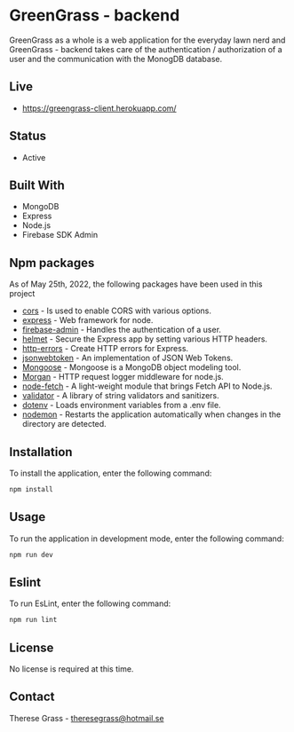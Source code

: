 # GreenGrass - backend

GreenGrass as a whole is a web application for the everyday lawn nerd and GreenGrass - backend takes care of the authentication / authorization of a user and the communication with the MonogDB database.

## Live
- https://greengrass-client.herokuapp.com/

## Status 
- Active

## Built With
- MongoDB
- Express
- Node.js
- Firebase SDK Admin

## Npm packages

As of May 25th, 2022, the following packages have been used in this project
- [cors](https://www.npmjs.com/package/cors) - Is used to enable CORS with various options.
- [express](https://www.npmjs.com/package/express) - Web framework for node.
- [firebase-admin](https://www.npmjs.com/package/firebase-admin) - Handles the authentication of a user.
- [helmet](https://www.npmjs.com/package/helmet) -  Secure the Express app by setting various HTTP headers.
- [http-errors](https://www.npmjs.com/package/http-errors) -  Create HTTP errors for Express.
- [jsonwebtoken](https://www.npmjs.com/package/jsonwebtoken) - An implementation of JSON Web Tokens.
- [Mongoose](https://www.npmjs.com/package/mongoose) - Mongoose is a MongoDB object modeling tool.
- [Morgan](https://www.npmjs.com/package/morgan) - HTTP request logger middleware for node.js.
- [node-fetch](https://www.npmjs.com/package/node-fetch) - A light-weight module that brings Fetch API to Node.js.
- [validator](https://www.npmjs.com/package/validator) - A library of string validators and sanitizers.
- [dotenv](https://www.npmjs.com/package/dotenv) - Loads environment variables from a .env file.
- [nodemon](https://www.npmjs.com/package/nodemon) - Restarts the application automatically when changes in the directory are detected.

## Installation

To install the application, enter the following command:

```bash
npm install
```
## Usage

To run the application in development mode, enter the following command:

```bash
npm run dev
```

## Eslint

To run EsLint, enter the following command:

```bash
npm run lint
```

## License
No license is required at this time.

## Contact
Therese Grass - theresegrass@hotmail.se
